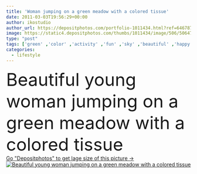 ```yaml
---
title: 'Woman jumping on a green meadow with a colored tissue'
date: 2011-03-03T19:56:29+00:00
author: ikostudio
author_url: https://depositphotos.com/portfolio-1011434.html?ref=64678756
image: https://static4.depositphotos.com/thumbs/1011434/image/506/5064791/api_thumb_450.jpg?forcejpeg=true
type: "post"
tags: ['green' ,'color' ,'activity' ,'fun' ,'sky' ,'beautiful' ,'happy' ,'travel' ,'girl' ,'female' ,'young' ,'summer' ,'grass' ,'meadow' ,'freedom' ,'happiness' ,'field' ,'success' ,'vitality' ,'joy' ,'nature' ,'spring' ,'fresh' ,'outdoor' ,'flying' ,'wind' ,'action' ,'energy' ,'health' ,'healthy' ,'scarf' ,'landscape' ,'pretty' ,'salad' ,'active' ,'jumping' ,'woman' ,'with' ,'lifestyle' ,'fit' ,'fitness' ,'jump' ,'in' ,'fabric' ,'free' ,'tissue' ,'carefree' ,'slim' ,'salute' ,'felicidad' ]
categories: 
  - lifestyle
---
```

<div aling="center">
            <font size="60"> Beautiful young woman jumping on a green meadow with a colored tissue</font>   
</div>
<div>
    <a href='https://depositphotos.com/5064791/stock-photo-woman-jumping-on-a-green.html?ref=64678756' target=_blank > Go "Depositphotos" to get lage size of this picture ->
        <img href='https://depositphotos.com/5064791/stock-photo-woman-jumping-on-a-green.html?ref=64678756' src='https://static4.depositphotos.com/1011434/506/i/950/depositphotos_5064791-stock-photo-woman-jumping-on-a-green.jpg?forcejpeg=true' alt='Beautiful young woman jumping on a green meadow with a colored tissue' >
    </a>
</div>
